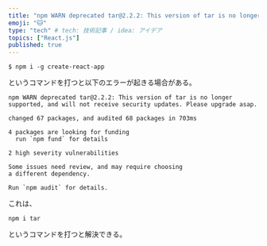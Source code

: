 ```yaml
---
title: "npm WARN deprecated tar@2.2.2: This version of tar is no longer..."
emoji: "🐱"
type: "tech" # tech: 技術記事 / idea: アイデア
topics: ["React.js"]
published: true
---
```


```shell
$ npm i -g create-react-app 
```
というコマンドを打つと以下のエラーが起きる場合がある。

```shell
npm WARN deprecated tar@2.2.2: This version of tar is no longer supported, and will not receive security updates. Please upgrade asap.

changed 67 packages, and audited 68 packages in 703ms

4 packages are looking for funding
  run `npm fund` for details

2 high severity vulnerabilities

Some issues need review, and may require choosing
a different dependency.

Run `npm audit` for details.
```

これは、
```shell
npm i tar      
```
というコマンドを打つと解決できる。